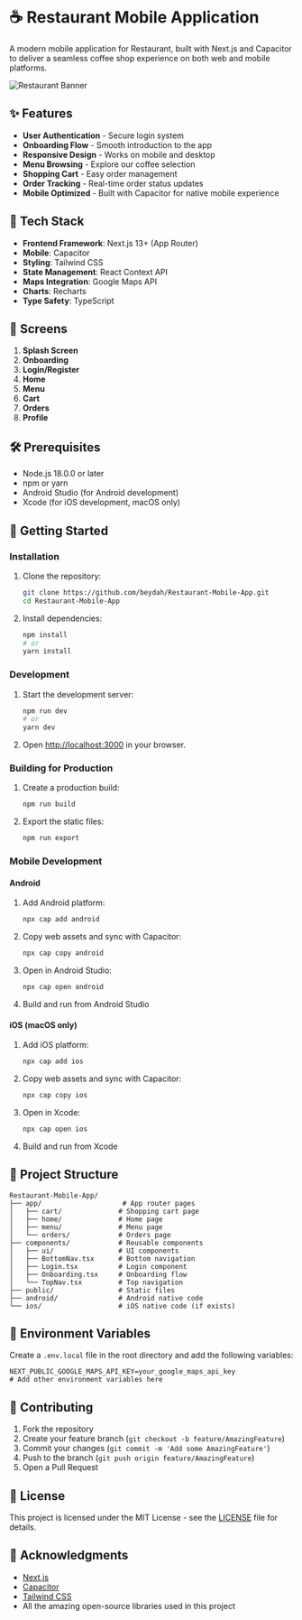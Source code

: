 # ☕ Restaurant Mobile Application

A modern mobile application for Restaurant, built with Next.js and Capacitor to deliver a seamless coffee shop experience on both web and mobile platforms.

![Restaurant Banner](https://via.placeholder.com/1200x400/1a1a1a/ffffff?text=Restaurant)

## ✨ Features

- **User Authentication** - Secure login system
- **Onboarding Flow** - Smooth introduction to the app
- **Responsive Design** - Works on mobile and desktop
- **Menu Browsing** - Explore our coffee selection
- **Shopping Cart** - Easy order management
- **Order Tracking** - Real-time order status updates
- **Mobile Optimized** - Built with Capacitor for native mobile experience

## 🚀 Tech Stack

- **Frontend Framework**: Next.js 13+ (App Router)
- **Mobile**: Capacitor
- **Styling**: Tailwind CSS
- **State Management**: React Context API
- **Maps Integration**: Google Maps API
- **Charts**: Recharts
- **Type Safety**: TypeScript

## 📱 Screens

1. **Splash Screen**
2. **Onboarding**
3. **Login/Register**
4. **Home**
5. **Menu**
6. **Cart**
7. **Orders**
8. **Profile**

## 🛠️ Prerequisites

- Node.js 18.0.0 or later
- npm or yarn
- Android Studio (for Android development)
- Xcode (for iOS development, macOS only)

## 🚀 Getting Started

### Installation

1. Clone the repository:
   ```bash
   git clone https://github.com/beydah/Restaurant-Mobile-App.git
   cd Restaurant-Mobile-App
   ```

2. Install dependencies:
   ```bash
   npm install
   # or
   yarn install
   ```

### Development

1. Start the development server:
   ```bash
   npm run dev
   # or
   yarn dev
   ```

2. Open [http://localhost:3000](http://localhost:3000) in your browser.

### Building for Production

1. Create a production build:
   ```bash
   npm run build
   ```

2. Export the static files:
   ```bash
   npm run export
   ```

### Mobile Development

#### Android

1. Add Android platform:
   ```bash
   npx cap add android
   ```

2. Copy web assets and sync with Capacitor:
   ```bash
   npx cap copy android
   ```

3. Open in Android Studio:
   ```bash
   npx cap open android
   ```

4. Build and run from Android Studio

#### iOS (macOS only)

1. Add iOS platform:
   ```bash
   npx cap add ios
   ```

2. Copy web assets and sync with Capacitor:
   ```bash
   npx cap copy ios
   ```

3. Open in Xcode:
   ```bash
   npx cap open ios
   ```

4. Build and run from Xcode

## 📂 Project Structure

```
Restaurant-Mobile-App/
├── app/                    # App router pages
│   ├── cart/              # Shopping cart page
│   ├── home/              # Home page
│   ├── menu/              # Menu page
│   └── orders/            # Orders page
├── components/            # Reusable components
│   ├── ui/                # UI components
│   ├── BottomNav.tsx      # Bottom navigation
│   ├── Login.tsx          # Login component
│   ├── Onboarding.tsx     # Onboarding flow
│   └── TopNav.tsx         # Top navigation
├── public/                # Static files
├── android/               # Android native code
└── ios/                   # iOS native code (if exists)
```

## 🔧 Environment Variables

Create a `.env.local` file in the root directory and add the following variables:

```env
NEXT_PUBLIC_GOOGLE_MAPS_API_KEY=your_google_maps_api_key
# Add other environment variables here
```

## 🤝 Contributing

1. Fork the repository
2. Create your feature branch (`git checkout -b feature/AmazingFeature`)
3. Commit your changes (`git commit -m 'Add some AmazingFeature'`)
4. Push to the branch (`git push origin feature/AmazingFeature`)
5. Open a Pull Request

## 📄 License

This project is licensed under the MIT License - see the [LICENSE](LICENSE) file for details.

## 🙏 Acknowledgments

- [Next.js](https://nextjs.org/)
- [Capacitor](https://capacitorjs.com/)
- [Tailwind CSS](https://tailwindcss.com/)
- All the amazing open-source libraries used in this project
